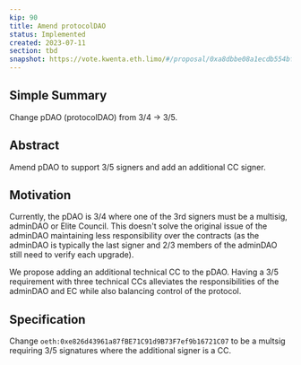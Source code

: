 ```yaml
---
kip: 90
title: Amend protocolDAO
status: Implemented
created: 2023-07-11
section: tbd
snapshot: https://vote.kwenta.eth.limo/#/proposal/0xa8dbbe08a1ecdb554bf571f56beaddc7c6bb9a03ebb17270521869e100a30c00
---
```


## Simple Summary
Change pDAO (protocolDAO) from 3/4 -> 3/5.

## Abstract
Amend pDAO to support 3/5 signers and add an additional CC signer.

## Motivation
Currently, the pDAO is 3/4 where one of the 3rd signers must be a multisig, adminDAO or Elite Council. This doesn't solve the original issue of the adminDAO maintaining less responsibility over the contracts (as the adminDAO is typically the last signer and 2/3 members of the adminDAO still need to verify each upgrade). 

We propose adding an additional technical CC to the pDAO. Having a 3/5 requirement with three technical CCs alleviates the responsibilities of the adminDAO and EC while also balancing control of the protocol.

## Specification
Change `oeth:0xe826d43961a87fBE71C91d9B73F7ef9b16721C07` to be a multsig requiring 3/5 signatures where the additional signer is a CC.